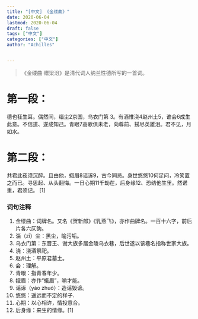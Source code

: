 ```yaml
---
title: "[中文] 《金缕曲》"
date: 2020-06-04
lastmod: 2020-06-04
draft: false
tags: ["中文"]
categories: ["中文"]
author: "Achilles"


---
```


>《金缕曲·赠梁汾》是清代词人纳兰性德所写的一首词。

#  第一段：

德也狂生耳。偶然间，缁尘2京国，乌衣门第 3。有酒惟浇4赵州土5，谁会6成生此意。不信道、遂成知己。青眼7高歌俱未老，向尊前、拭尽英雄泪。君不见，月如水。

# 第二段：

共君此夜须沉醉。且由他，蛾眉8谣诼9，古今同忌。身世悠悠10何足问，冷笑置之而已。寻思起、从头翻悔。一日心期11千劫在，后身缘12、恐结他生里。然诺重，君须记。 [1]


### 词句注释

1. 金缕曲：词牌名。又名《贺新郎》《乳燕飞》，亦作曲牌名。一百十六字，前后片各六仄韵。
2. 淄（zī）尘：黑尘，喻污垢。
3. 乌衣门第：东晋王、谢大族多居金陵乌衣巷，后世遂以该巷名指称世家大族。
4. 浇：浇酒祭祀。
5. 赵州土：平原君墓土。
6. 会：理解。
7. 青眼：指青春年少。
8. 娥眉：亦作“蛾眉”，喻才能。
9. 谣诼（yáo zhuó）：造谣毁谤。
10. 悠悠：遥远而不定的样子.
11. 心期：以心相许，情投意合。
12. 后身缘：来生的情缘。[1]
